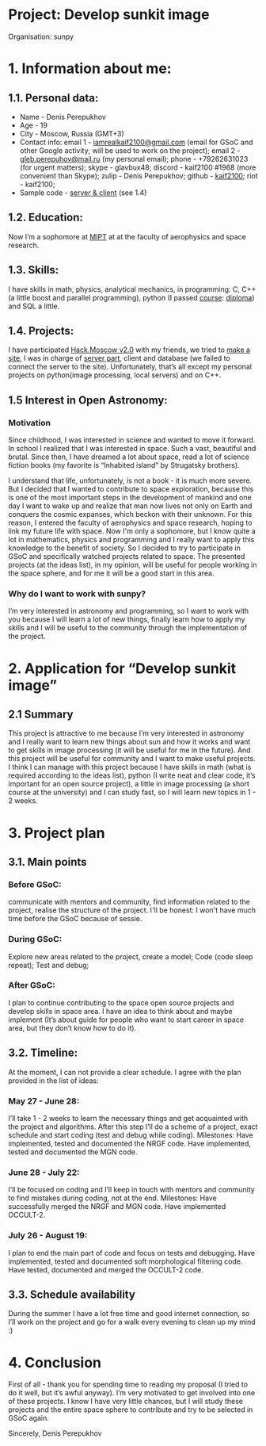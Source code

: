 # Project: Develop sunkit image

Organisation: sunpy

# 1. Information about me:
## 1.1. Personal data:
* Name - Denis Perepukhov
* Age - 19
* City - Moscow, Russia (GMT+3)
* Contact info:
email 1 - iamrealkaif2100@gmail.com (email for GSoC and other Google activity; will be used to work on the project);
email 2 - gleb.perepuhov@mail.ru (my personal email);
phone - +79262631023 (for urgent matters);
skype - glavbux48;
discord - kaif2100 #1968 (more convenient than Skype);
zulip  - Denis Perepukhov;
github - [kaif2100](https://github.com/kaif2100);
riot - kaif2100;
* Sample code - [server & client](https://github.com/kaif2100/health/tree/server) (see 1.4)


## 1.2. Education:
Now I’m a sophomore at [MIPT](https://mipt.ru/english/) at at the faculty of aerophysics and space research.
	
## 1.3. Skills:
I have skills in math, physics, analytical mechanics, in programming: C, C++ (a little boost and parallel programming), python (I passed [course](https://www.coursera.org/learn/diving-in-python): [diploma](https://www.coursera.org/account/accomplishments/records/5SSSEMA5YFT6)) and SQL a little.

## 1.4. Projects:
I have participated [Hack.Moscow v2.0](https://medium.com/@russianhackers/hack-moscow-v2-0-fca9674c8d98) with my friends, we tried to [make a site](https://devpost.com/software/modern-healthcare?ref_content=existing_user_added_to_software_team&ref_feature=portfolio&ref_medium=email&utm_campaign=software&utm_content=added_to_software_team&utm_medium=email&utm_source=transactional), I was in charge of [server part](https://github.com/kaif2100/health/tree/server), client and database (we failed to connect the server to the site).
Unfortunately, that’s all except my personal projects on python(image processing, local servers) and on C++.


## 1.5 Interest in Open Astronomy:
### Motivation
Since childhood, I was interested in science and wanted to move it forward. In school I realized that I was interested in space. Such a vast, beautiful and brutal. Since then, I have dreamed a lot about space, read a lot of science fiction books (my favorite is “Inhabited island” by Strugatsky brothers).

I understand that life, unfortunately, is not a book - it is much more severe. But I decided that I wanted to contribute to space exploration, because this is one of the most important steps in the development of mankind and one day I want to wake up and realize that man now lives not only on Earth and conquers the cosmic expanses, which beckon with their unknown. For this reason, I entered the faculty of aerophysics and space research, hoping to link my future life with space. Now I'm only a sophomore, but I know quite a lot in mathematics, physics and programming and I really want to apply this knowledge to the benefit of society. So I decided to try to participate in GSoC and specifically watched projects related to space. The presented projects (at the ideas list), in my opinion, will be useful for people working in the space sphere, and for me it will be a good start in this area.


### Why do I want to work with sunpy?
I’m very interested in astronomy and programming, so I want to work with you because I will learn a lot of new things, finally learn how to apply my skills and I will be useful to the community through the implementation of the project.


# 2. Application for “Develop sunkit image”
## 2.1 Summary
This project is attractive to me because I’m very interested in astronomy and I really want to learn new things about sun and how it works and want to get skills in image processing (it will be useful for me in the future). And this project will be useful for community and I want to make useful projects.
I think I can manage with this project because I have skills in math (what is required according to the ideas list),
python (I write neat and clear code, it’s important for an open source project), a little in image processing (a short course at the university) and I can study fast, so I will learn new topics in 1 - 2 weeks.

# 3. Project plan

## 3.1. Main points
### Before GSoC:
communicate with mentors and community, find information related to the project, realise the structure of the project. I'll be honest: I won't have much time before the GSoC because of sessie.

### During GSoC: 
Explore new areas related to the project, create a model;
Code (code sleep repeat);
Test and debug;

### After GSoC:
I plan to continue contributing to the space open source projects and develop skills in space area.
I have an idea to think about and maybe implement (It’s about guide for people who want to start career in space area, but they don’t know how to do it).
	

## 3.2. Timeline:
At the moment, I can not provide a clear schedule. I agree with the plan provided in the list of ideas:
### May 27 - June 28:
I’ll take 1 - 2 weeks to learn the necessary things and get acquainted with the project and algorithms.
After this step I’ll do a scheme of a project, exact schedule and start coding (test and debug while coding).
Milestones:
Have implemented, tested and documented the NRGF code.
Have implemented, tested and documented the MGN code.

### June 28 - July 22:
I’ll be focused on coding and I’ll keep in touch with mentors and community to find mistakes during coding, not at the end. 
Milestones:
Have successfully merged the NRGF and MGN code.
Have implemented OCCULT-2.

### July 26 - August 19:
I plan to end the main part of code and focus on tests and debugging.
Have implemented, tested and documented soft morphological filtering code.
Have tested, documented and merged the OCCULT-2 code.

## 3.3. Schedule availability
During the summer I have a lot free time and good internet connection, so I’ll work on the project and go for a walk every evening to clean up my mind :)

# 4. Conclusion
First of all - thank you for spending time to reading my proposal (I tried to do it well, but it’s awful anyway). I’m very motivated to get involved into one of these projects. I know I have very little chances, but I will study these projects and the entire space sphere to contribute and try to be selected in GSoC again.
	
Sincerely,
Denis Perepukhov




	
	






